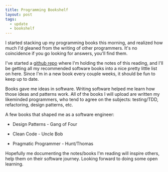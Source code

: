 ```yaml
---
title: Programming Bookshelf
layout: post
tags: 
  - update
  - bookshelf
---
```



I started stacking up my programming books this morning, and realized how much I'd gleaned from the writing of other programmers. It's no coincidence if you go looking for answers, you'll find them.

I've started a [github repo](http://github.com/igolden/books) where I'm holding the notes of this reading, and I'll be getting all my recommended software books into a nice pretty little list on here. Since I'm in a new book every couple weeks, it should be fun to keep up to date.

Books gave me ideas in software. Writing software helped me learn how those ideas and patterns work. All of the books I will upload are written my likeminded programmers, who tend to agree on the subjects: testing/TDD, refactoring, design patterns, etc.


A few books that shaped me as a software engineer:

  * Design Patterns - Gang of Four
  
  * Clean Code - Uncle Bob

  * Pragmatic Programmer - Hunt/Thomas


Hopefully me documenting the notes/books I'm reading will inspire others, help them on their software journey. Looking forward to doing some open learning.




